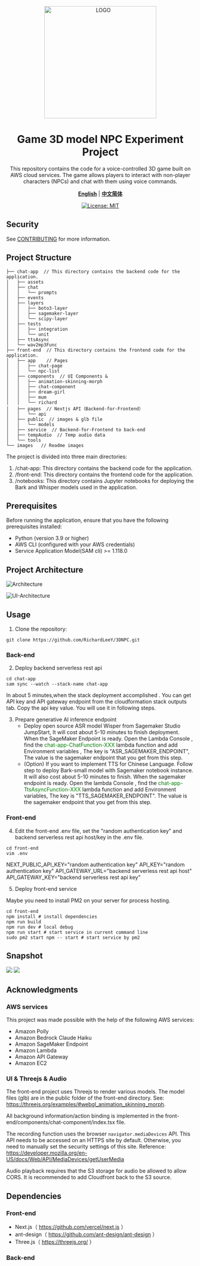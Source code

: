 <div align="center">
<img alt="LOGO" src="./images/clay-cartoon.png" width="300" height="300" />
  
# Game 3D model NPC Experiment Project
This repository contains the code for a voice-controlled 3D game built on AWS cloud services. The game allows players to interact with non-player characters (NPCs) and chat with them using voice commands.

[**English**](./README.md) | [**中文简体**](./README_zh_CN.md)

[![License: MIT](https://img.shields.io/badge/License-MIT-yellow.svg)](./LICENSE)

</div>

## Security

See [CONTRIBUTING](CONTRIBUTING.md#security-issue-notifications) for more information.


## Project Structure

```
├── chat-app  // This directory contains the backend code for the application.
│   ├── assets
│   ├── chat
│   │   └── prompts
│   ├── events
│   ├── layers
│   │   ├── boto3-layer
│   │   ├── sagemaker-layer
│   │   └── scipy-layer
│   ├── tests
│   │   ├── integration
│   │   └── unit
│   ├── ttsAsync
│   └── wav2mp3Func
├── front-end  // This directory contains the frontend code for the application.
│   ├── app    // Pages
│   │   ├── chat-page
│   │   └── npc-list
│   ├── components  // UI Components & 
│   │   ├── animation-skinning-morph
│   │   ├── chat-component
│   │   ├── dream-girl
│   │   ├── mum
│   │   └── richard
│   ├── pages  // Nextjs API（Backend-for-Frontend）
│   │   └── api
│   ├── public  // images & glb file
│   │   └── models
│   ├── service  // Backend-for-Frontend to back-end 
│   ├── tempAudio  // Temp audio data
│   └── tools
└── images   // Readme images
```

The project is divided into three main directories:

1. /chat-app: This directory contains the backend code for the application.
2. /front-end: This directory contains the frontend code for the application.
3. /notebooks: This directory contains Jupyter notebooks for deploying the Bark and Whisper models used in the application.

## Prerequisites

Before running the application, ensure that you have the following prerequisites installed:

* Python (version 3.9 or higher)
* AWS CLI (configured with your AWS credentials)
* Service Application Model(SAM cli) >= 1.118.0

## Project Architecture

![Architecture](./images/HiNPC-ARC.jpg)

![UI-Architecture](./images/front-art.jpg)

## Usage
1. Clone the repository:
```
git clone https://github.com/RichardLeeY/3DNPC.git
```
### Back-end
2. Deploy backend serverless rest api
```
cd chat-app
sam sync --watch --stack-name chat-app
```
In about 5 minutes,when the stack deployment accomplished . You can get API key and API gateway endpoint from the cloudformation stack outputs tab. Copy the api key value. You will use it in following steps.

3. Prepare generative AI inference endpoint
    - Deploy open source ASR model Wisper from Sagemaker Studio JumpStart, It will cost about 5-10 minutes to finish deployment. When the SageMaker Endpoint is ready. Open the Lambda Console , find the <font color=#008000>chat-app-ChatFunction-XXX</font>  lambda function and add Environment variables , The key is "ASR_SAGEMAKER_ENDPOINT", The value is the sagemaker endpoint that you get from this step.
    - (Option) If you want to implement TTS for Chinese Language. Follow step to deploy Bark-small model with Sagemaker notebook instance. It will also cost about 5-10 minutes to finish. When the sagemaker endpoint is ready. Open the lambda Console , find the <font color=#008000>chat-app-TtsAsyncFunction-XXX</font>  lambda function and add Environment variables, The key is "TTS_SAGEMAKER_ENDPOINT". The value is the sagemaker endpoint that you get from this step.


### Front-end
4. Edit the front-end .env file, set the "random authentication key" and backend serverless rest api host/key in the .env file.
```
cd front-end
vim .env
```
NEXT_PUBLIC_API_KEY="random authentication key"
API_KEY="random authentication key"
API_GATEWAY_URL="backend serverless rest api host"
API_GATEWAY_KEY="backend serverless rest api key"

5. Deploy front-end service

Maybe you need to install PM2 on your server for process hosting.
```
cd front-end
npm install # install dependencies
npm run build
npm run dev # local debug
npm run start # start service in current command line
sudo pm2 start npm -- start # start service by pm2
```

## Snapshot
![](./images/HiNPC.png)
![](./images/robot.png)
## Acknowledgments

### AWS services
This project was made possible with the help of the following AWS services:
- Amazon Polly
- Amazon Bedrock Claude Haiku
- Amazon SageMaker Endpoint
- Amazon Lambda
- Amazon API Gateway
- Amazon EC2
  
### UI & Threejs & Audio

The front-end project uses Threejs to render various models. The model files (glb) are in the public folder of the front-end directory. See: https://threejs.org/examples/#webgl_animation_skinning_morph.

All background information/action binding is implemented in the front-end/components/chat-component/index.tsx file.

The recording function uses the browser ```navigator.mediaDevices``` API. This API needs to be accessed on an HTTPS site by default. Otherwise, you need to manually set the security settings of this site. Reference: https://developer.mozilla.org/en-US/docs/Web/API/MediaDevices/getUserMedia

Audio playback requires that the S3 storage for audio be allowed to allow CORS. It is recommended to add Cloudfront back to the S3 source.

## Dependencies

### Front-end
- Next.js（ https://github.com/vercel/next.js ）
- ant-design（ https://github.com/ant-design/ant-design ）
- Three.js（ https://threejs.org/ ）

### Back-end
